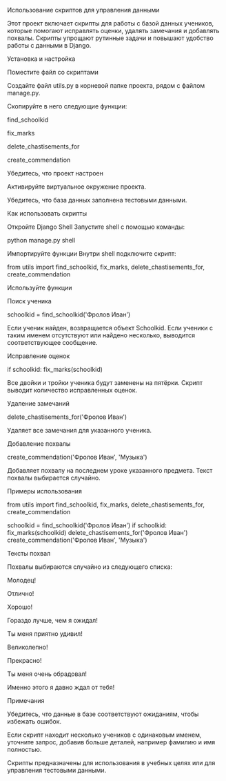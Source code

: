 Использование скриптов для управления данными

Этот проект включает скрипты для работы с базой данных учеников, которые помогают исправлять оценки, удалять замечания и добавлять похвалы. Скрипты упрощают рутинные задачи и повышают удобство работы с данными в Django.

Установка и настройка

Поместите файл со скриптами

Создайте файл utils.py в корневой папке проекта, рядом с файлом manage.py.

Скопируйте в него следующие функции:

find_schoolkid

fix_marks

delete_chastisements_for

create_commendation

Убедитесь, что проект настроен

Активируйте виртуальное окружение проекта.

Убедитесь, что база данных заполнена тестовыми данными.

Как использовать скрипты

Откройте Django Shell Запустите shell с помощью команды:

python manage.py shell

Импортируйте функции Внутри shell подключите скрипт:

from utils import find_schoolkid, fix_marks, delete_chastisements_for, create_commendation

Используйте функции

Поиск ученика

schoolkid = find_schoolkid('Фролов Иван')

Если ученик найден, возвращается объект Schoolkid. Если ученики с таким именем отсутствуют или найдено несколько, выводится соответствующее сообщение.

Исправление оценок

if schoolkid:
    fix_marks(schoolkid)

Все двойки и тройки ученика будут заменены на пятёрки. Скрипт выводит количество исправленных оценок.

Удаление замечаний

delete_chastisements_for('Фролов Иван')

Удаляет все замечания для указанного ученика.

Добавление похвалы

create_commendation('Фролов Иван', 'Музыка')

Добавляет похвалу на последнем уроке указанного предмета. Текст похвалы выбирается случайно.

Примеры использования

from utils import find_schoolkid, fix_marks, delete_chastisements_for, create_commendation

schoolkid = find_schoolkid('Фролов Иван')
if schoolkid:
    fix_marks(schoolkid)
    delete_chastisements_for('Фролов Иван')
    create_commendation('Фролов Иван', 'Музыка')

Тексты похвал

Похвалы выбираются случайно из следующего списка:

Молодец!

Отлично!

Хорошо!

Гораздо лучше, чем я ожидал!

Ты меня приятно удивил!

Великолепно!

Прекрасно!

Ты меня очень обрадовал!

Именно этого я давно ждал от тебя!

Примечания

Убедитесь, что данные в базе соответствуют ожиданиям, чтобы избежать ошибок.

Если скрипт находит несколько учеников с одинаковым именем, уточните запрос, добавив больше деталей, например фамилию и имя полностью.

Скрипты предназначены для использования в учебных целях или для управления тестовыми данными.


